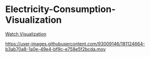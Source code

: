 # Electricity-Consumption-Visualization
[Watch Visualization](https://public.flourish.studio/visualisation/10747789/)


https://user-images.githubusercontent.com/93009146/181124664-b3ab70a8-1a0e-49e4-bf9c-e758e5f2bcda.mov

